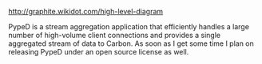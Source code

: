 http://graphite.wikidot.com/high-level-diagram

PypeD is a stream aggregation application that efficiently handles a large number of high-volume client connections and provides a single aggregated stream of data to Carbon. As soon as I get some time I plan on releasing PypeD under an open source license as well.
